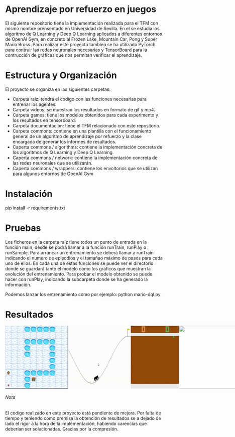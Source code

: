 # Aprendizaje por refuerzo en juegos
El siguiente repositorio tiene la implementación realizada para el TFM con mismo nombre prensentado en Universidad de Sevilla. En el se estudia los algoritmo de Q Learning y Deep Q Learning aplicados a diferentes entornos de OpenAI Gym, en concreto al Frozen Lake, Mountain Car, Pong y Super Mario Bross. Para realizar este proyecto tambien se ha utilizado PyTorch para contruir las redes neuronales necesarias y TensorBoard para la contrucción de gráficas que nos permitan verificar el aprendizaje.

# Estructura y Organización
El proyecto se organiza en las siguientes carpetas:

* Carpeta raiz: tendrá el codigo con las funciones necesarias para entrenar los agentes.
* Carpeta videos: se muestran los resultados en formato de gif y mp4.
* Carpeta games: tiene los modelos obtenidos para cada experimento y los resultados en tensorboard.
* Carpeta documentación: tiene el TFM relacionado con este repositorio.
* Carpeta commons: contiene en una plantilla con el funcionamiento general de un algoritmo de aprendizaje por refuerzo y la clase encargada de generar los informes de resultados.
* Caperta commons / algorithms: contiene la implementación concreta de los algoritmos de Q Learning y Deep Q Learning.
* Caperta commons / network: contiene la implementación concreta de las redes neuronales que se utilizarán.
* Caperta commons / wrappers: contiene los envoltorios que se utilizan para algunos entornos de OpenAI Gym

# Instalación
pip install -r requirements.txt

# Pruebas
Los ficheros en la carpeta raiz tiene todos un punto de entrada en la función main, desde se podrá llamar a la función runTrain, runPlay o runSample. Para arrancar un entrenamiento se deberá llamar a runTrain indicando el numero de episodios y el tamañao máximo de pasos para cada uno de ellos. En cada una de estas funciones se puede ver el directorio donde se guardará tanto el modelo como los graficos que muestran la evolución del entrenamiento. Para probar el modelo obtenido se puede hacer con runPlay, indicando la subcarpeta donde se ha generado la información.

Podemos lanzar los entrenamiento como por ejemplo: python mario-dql.py

# Resultados
<section markdown="1" style="display: flex;">
  <img src="videos/frozen%20lake.gif" width="200" height="200"/>
  <img src="videos/mountain%20car.gif" width="200" height="200"/>
  <img src="videos/pong.gif" width="200" height="200"/>
  <img src="videos/mario.gif" width="200" height="200"/>
</section>

###### Nota
El codigo realizado en este proyecto está pendiente de mejora. Por falta de tiempo y teniendo como premisa la obtención de resultados se a dejado de lado el rigor a la hora de la implementación, habiendo carencias que deberían ser solucionadas. Gracias por la compresión.

